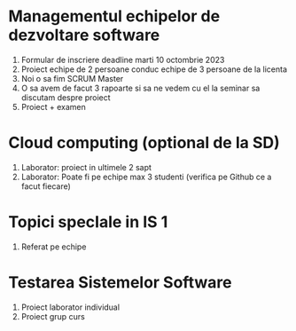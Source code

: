 # Managementul echipelor de dezvoltare software
1. Formular de inscriere deadline marti 10 octombrie 2023
2. Proiect echipe de 2 persoane conduc echipe de 3 persoane de la licenta
3. Noi o sa fim SCRUM Master
4. O sa avem de facut 3 rapoarte si sa ne vedem cu el la seminar sa discutam despre proiect
5. Proiect + examen 

# Cloud computing (optional de la SD)
1. Laborator: proiect in ultimele 2 sapt
2. Laborator: Poate fi pe echipe max 3 studenti (verifica pe Github ce a facut fiecare)

# Topici specIale in IS 1
1. Referat pe echipe

# Testarea Sistemelor Software 
1. Proiect laborator individual
2. Proiect grup curs 
